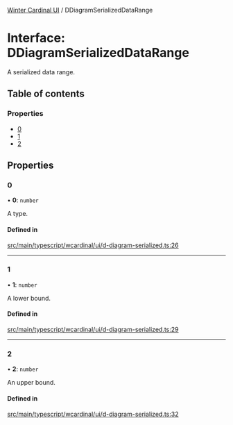 [Winter Cardinal UI](../README.md) / DDiagramSerializedDataRange

# Interface: DDiagramSerializedDataRange

A serialized data range.

## Table of contents

### Properties

- [0](DDiagramSerializedDataRange.md#0)
- [1](DDiagramSerializedDataRange.md#1)
- [2](DDiagramSerializedDataRange.md#2)

## Properties

### 0

• **0**: `number`

A type.

#### Defined in

[src/main/typescript/wcardinal/ui/d-diagram-serialized.ts:26](https://github.com/winter-cardinal/winter-cardinal-ui/blob/v0.154.0/src/main/typescript/wcardinal/ui/d-diagram-serialized.ts#L26)

___

### 1

• **1**: `number`

A lower bound.

#### Defined in

[src/main/typescript/wcardinal/ui/d-diagram-serialized.ts:29](https://github.com/winter-cardinal/winter-cardinal-ui/blob/v0.154.0/src/main/typescript/wcardinal/ui/d-diagram-serialized.ts#L29)

___

### 2

• **2**: `number`

An upper bound.

#### Defined in

[src/main/typescript/wcardinal/ui/d-diagram-serialized.ts:32](https://github.com/winter-cardinal/winter-cardinal-ui/blob/v0.154.0/src/main/typescript/wcardinal/ui/d-diagram-serialized.ts#L32)

